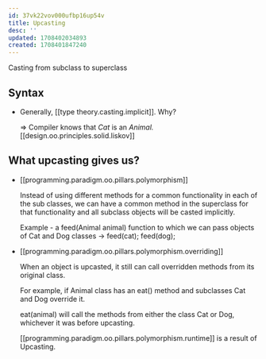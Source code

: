 ```yaml
---
id: 37vk22vov000ufbp16up54v
title: Upcasting
desc: ''
updated: 1708402034893
created: 1708401847240
---
```

Casting from subclass to superclass

## Syntax

- Generally, [[type theory.casting.implicit]]. Why?
  
  => Compiler knows that *Cat* is an *Animal.* [[design.oo.principles.solid.liskov]]

## What upcasting gives us?

- [[programming.paradigm.oo.pillars.polymorphism]]

    Instead of using different methods for a common functionality in each of the sub classes, we can have a common method in the superclass for that functionality and all subclass objects will be casted implicitly.

    Example - a feed(Animal animal) function to which we can pass objects of Cat and Dog classes → feed(cat); feed(dog);

- [[programming.paradigm.oo.pillars.polymorphism.overriding]]

    When an object is upcasted, it still can call overridden methods from its original class.

    For example, if Animal class has an eat() method and subclasses Cat and Dog override it.

    eat(animal) will call the methods from either the class Cat or Dog, whichever it was before upcasting.

    [[programming.paradigm.oo.pillars.polymorphism.runtime]] is a result of Upcasting.

